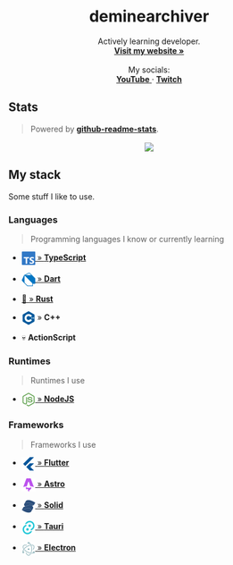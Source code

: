 <div aling="center">
  <h1 align="center">deminearchiver</h1>
  <p align="center">
    Actively learning developer.
    <br>
    <a href="https://deminearchiver.pages.dev">
      <strong>Visit my website »</strong>
    </a>
    <br>
    <br>
    My socials:
    <br>
    <a href="https://youtube.com/@deminearchiver">
      <strong>YouTube</strong>
    </a>
    ·
    <a href="https://twitch.tv/deminearchiver">
      <strong>Twitch</strong>
    </a>
  </p>
</div>

## Stats

> Powered by [**github-readme-stats**](https://github.com/anuraghazra/github-readme-stats).

<div align="center">
  <img align="center" src="https://github-readme-stats.vercel.app/api?username=DeMineArchiver&theme=github_dark&border_radius=16&show_icons=true">
</div>

## My stack

Some stuff I like to use.

### Languages

> Programming languages I know or currently learning

- [<img align="center" src="images/icons/typescript.svg" height="24"> » **TypeScript**](https://www.typescriptlang.org)

- [<img align="center" src="images/icons/dart.svg" height="24"> » **Dart**](https://dart.dev)

- [:crab: » **Rust**](https://www.rust-lang.org)

- <img align="center" src="images/icons/cpp.svg" height="24"> » **C++**

- :skull: **ActionScript**
  

### Runtimes

> Runtimes I use

- [<img align="center" src="images/icons/nodejs.svg" height="24"> » **NodeJS**](https://nodejs.org/)

### Frameworks

> Frameworks I use

- [<img align="center" src="images/icons/flutter.svg" height="24"> » **Flutter**](https://flutter.dev/)

- [<img align="center" src="images/icons/astro.svg" height="24"> » **Astro**](https://astro.build/)

- [<img align="center" src="images/icons/solid.svg" height="24"> » **Solid**](https://solidjs.com/)

- [<img align="center" src="images/icons/tauri.svg" height="24"> » **Tauri**](https://tauri.app/)

- [<img align="center" src="images/icons/electron.svg" height="24"> » **Electron**](https://tauri.app/)